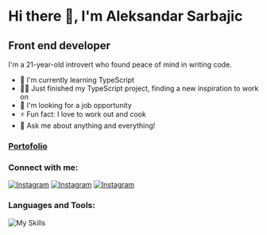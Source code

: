 # Hi there 👋, I'm Aleksandar Sarbajic
## Front end developer

I'm a 21-year-old introvert who found peace of mind in writing code.



- 📖 I'm currently learning TypeScript
- 👨‍💻 Just finished my TypeScript project, finding a new inspiration to work on
- 👯 I'm looking for a job opportunity
- ⚡ Fun fact: I love to work out and cook
- 💬 Ask me about anything and everything!
  
### [Portofolio](https://aleksandarsarbajic.com/)

### Connect with me:


[![Instagram](https://skillicons.dev/icons?i=linkedin)](https://www.linkedin.com/in/aleksandar-%C5%A1arbaji%C4%87-77275815a/)
[![Instagram](https://skillicons.dev/icons?i=instagram)](https://www.instagram.com/dondacrack/?hl=sr)
[![Instagram](https://skillicons.dev/icons?i=twitter)]([https://www.instagram.com/dondacrack/?hl=sr](https://twitter.com/DondaCrack))


###  Languages and Tools:

![My Skills](https://skillicons.dev/icons?i=html,css,js,ts,react,redux,nextjs,sass,styledcomponents,supabase,git)

